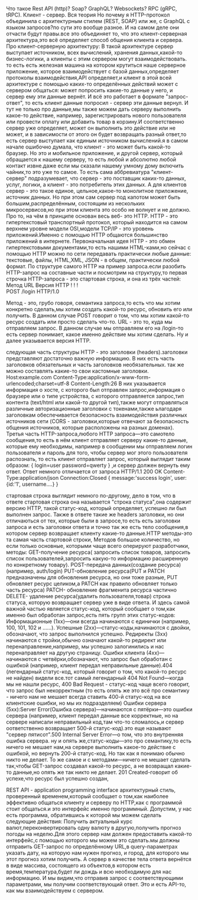 Что такое Rest API (http)? Soap? GraphQL? Websockets? RPC (gRPC, tRPC). Клиент - сервер. Вся теория
 Но почему я HTTP-протокол объединила с архитектурным стилем (REST, SOAP) или же, с GraphQL с языком запросов?по сути это вообще разное. И на самом деле они отчасти будут правы.все это объединяет то, что это клиент-серверная архитектура,это всё определяет способ общения клиента и сервера. Про клиент-серверную архитектуру: В такой архитектуре сервер выступает источником, всех вычислений, хранения данных,какой-то бизнес-логики, а клиенты с этим сервером могут взаимодействовать. то есть есть железная машина на котором крутиться наше серверное приложение, которое взаимодействует с базой данных,определяет протоколы взаимодействия,API определяет,и клиент в этой всей архитектуре с помощью каких-то определённых действий может с сервером общаться: может попросить какие-то данные у него, и сервер ему эти данные вернёт. И всё это работает в формате "запрос-ответ", то есть клиент данные попросил - сервер эти данные вернул. И тут не только про данные,мы также можем дать серверу выполнить какое-то действие, например, зарегистрировать нового пользователя или провести оплату или добавить товар в корзину.И соответственно сервер уже определяет, может он выполнить это действие или не может, и в зависимости от этого он будет возвращать разный ответ,то есть сервер выступает как  единым источником вычислений.я в самом начале ошибочно думала, что клиент - это может быть какой-то браузер. Но это и мобильное приложение, и другой сервер, который обращается к нашему серверу, то есть любой и абсолютно любой контакт извне.даже если мы сказали нашему умному дому включить чайник,то это уже то самое. То есть сама аббревиатура "клиент-сервер" подразумевает, что сервер - это поставщик каких-то данных, услуг, логики, а клиент - это потребитель этих данных. А для клиентов сервер - это такое единое, цельное,какое-то монолитное приложение, источник данных. Но при этом сам сервер под капотом может быть большим,распределённым, состоящим из нескольких микросервисов,но при этом клиента это особо не волнует и не должно. Про то, на чём в принципе основан весь веб- это HTTP. HTTP - это гипертекстовый транспортный протокол, который находится на самом верхнем уровне модели OSI,модели TCP/IP - это уровень приложений.Именно с помощью HTTP общаются большинство приложений в интернете. Первоначальная идея HTTP - это обмен гипертекстовыми документами,то есть нашими HTML-ками,но сейчас с помощью HTTP можно по сети передавать практически любые данные: текстовые, файлы, HTML,XML, JSON - в общем, практически любой формат.
По структуре самого HTTP на пример запроса.если разобить HTTP-запрос на составные части и посмотрим на структуру,то первая строчка HTTP-запроса - это стартовая строка, и она из трёх частей:
Метод     URL      Версия HTTP
  !         !           !  
POST     /login      HTTP/1.0


Метод - это, грубо говоря, семантика запроса,то есть что мы хотим конкретно сделать,мы хотим создать какой-то ресурс, обновить его или получить. В данном случае POST говорит о том, что мы хотим какой-то ресурс создать или просто сделать что-то. 
URL - это то, куда мы отправляем запрос. В данном случае мы отправляем его на /login-то есть сервер понимает, какое именно действие мы хотим сделать.
Ну и далее указывается версия HTTP.


следующая часть структуры HTTP - это заголовки (headers).заголовки представляют достаточно важную информацию. В них есть часть заголовков обязательных и часть заголовков необязательных. так же можно составлять какие-то свои кастомные заголовки.
Host:example.com
Content-Type:application/x-www-form-urlencoded;charset=utf-8
Content-Length:26
В них указывается информация о хосте, с которого был отправлен запрос,информация о браузере или о типе устройства, с которого отправляется запрос,тип контента (text/html или какой-то другой тип),также могут отправляться различные авторизационные заголовки с токенами,также  ьлагодаря заголовкам обеспечивается безопасность взаимодействия различных источников сети (CORS - заголовки,которые отвечают за безопасность общения источников, которые расположены на разных доменах).
Третья часть HTTP-запроса,любого HTTP запроса—это самотело сообщения,то есть в нём клиент отправляет серверу какие-то данные, которые ему необходимы, например в сообщении мы отправляем логин пользователя и пароль для того, чтобы сервер мог этого пользователя распознать, то есть клиент отправляет запрос, который выглядит таким образом:
{
    login=user
    password=qwerty
}
,и сервер должен вернуть ему ответ.
    Ответ немного отличается от запроса
HTTP/1.1 200 OK
Content-Type:application/json
Connection:Closed
{
    message:'success login',
    user: {id:'1', username....}
}

стартовая строка выглядит немного по-другому, дело в том, что в ответе стартовая строка она называется "строка статуса",она  содержит версию HTTP,
такой статус-код, который определяет, успешно ли был выполнен запрос. Также в ответе такие же headers заголовки, но они отличаються от тех, которые были в запросе,то есть есть заголовки запроса и есть заголовки ответа и  точно так же есть тело сообщения,в котором сервер возвращает клиенту какие-то данные.HTTP методы-это та самая часть стартовой строки, 
Методов  большое количество, но если только основные, которыми чаще всего оперируют разработчики, методы:
GET-получение ресурса( запросить список товаров, запросить список пользователей,запросить какую-то информацию расширенную по конкретному товару).
POST-передача данных(создание ресурса)(например, auth/login)
PUT-обновление ресурса(PUT и PATCH предназначены для обновления ресурса, но они тоже разные, PUT обновляет ресурс целиком,а
PATCH как правило обновляет только часть ресурса)
PATCH- обновление фрагменита ресурса частично
DELETE- удаление ресурса(удалить пользователя,товар)
 строка статуса, которую возвращает сервер уже в виде ответа. И здесь самой важной частью является статус-код, который сообщает о том,как именно был обработан запрос,есть пять групп этих статус-кодов: Информационные (1xx)—они всегда начинаются с единички (например, 100, 101, 102 и ......). Успешные (2xx)—статус-коды,начинаются с двойки, обозначают, что запрос выполнился успешно. Редиректы (3xx) начинаются с тройки,обычно означают какой-то редирект или перенаправление,например, мы успешно залогинились и нас перенаправляет на другую страницу. Ошибки клиента (4xx)— начинаются с четвёрки,обозначают, что запрос был обработан с ошибкой (например, клиент передал неправильные данные).404 (легендарный статус-код, который говорит о том, что какой-то ресурс не найден) видели все.тот самый легендарный 404 Not Found—когда мы не нашли ресурс, 400 Bad Request - статус-код чаще всего говорит, что запрос был некорректным (то есть опять же это всё про семантику - ничего нам не мешает всегда ставить 400-й статус-код на все клиентские ошибки, но мы их подразделяем) Ошибки сервера (5xx):Server Error(Ошибка сервера)—начинаются с пятёрки—это ошибки сервера (например, клиент передал данные все корректные, но на сервере написали неправильный код,там что-то сломалось,и сервер оответственно возвращает 500-й статус-код).это еще называют "сервер пятисот".500 Internal Server Error—о том, что это внутренняя ошибка сервера. ну и опять же,статус-коды—это про семантику,то есть ничего не мешает нам,на сервере выполнить какое-то действие с ошибкой, но вернуть 200-й статус-код. Но так как я понимаю обычно никто не делает. То же самое и с методами—ничего не мешает сделать так,чтобы GET-запрос создавал какой-то ресурс, а не возвращал какие-то данные,но опять же так никто не делает.
201 Created-говорит об успехе,что ресурс был успешно создан,


REST API - application programming interface
архитектурный стиль, проверенный временем,который сообщает о
том,как наиболее эффективно общаться клиенту и серверу по HTTP,как с
программой стоит общаться.и это интерфейс именно программный.
Допустим, у нас есть программа, обратившись к которой мы можем
сделать следующие действия:
Получить актуальный курс валют,переконвертировать одну валюту в другую,получить прогноз погоды на неделю.Для этого сервер нам должен 
предоставить какой-то интерфейс,с помощью которого мы можем это сделать.мы должны отправить GET-запрос по определённому URL,в 
query-параметрах указать дату, на которую нам нужен прогноз, и город, для которого мы этот прогноз хотим получить. А сервер в 
качестве тела ответа вернётся в виде массива,
состоящего из объектов,в котором есть время,температура,будет ли дождь и  всю необходимую для нас информацию.
И мы видим,что отправив запрос с соответствующими параметрами, мы получим
соответствующий ответ. Это и есть API-то, как мы взаимодействуем с сервером. 
